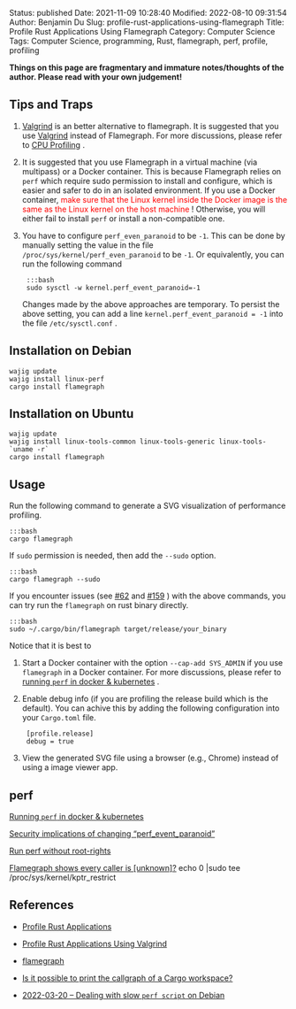 Status: published
Date: 2021-11-09 10:28:40
Modified: 2022-08-10 09:31:54
Author: Benjamin Du
Slug: profile-rust-applications-using-flamegraph
Title: Profile Rust Applications Using Flamegraph
Category: Computer Science
Tags: Computer Science, programming, Rust, flamegraph, perf, profile, profiling

**Things on this page are fragmentary and immature notes/thoughts of the author. Please read with your own judgement!**


## Tips and Traps

1. [Valgrind](http://www.legendu.net/misc/blog/profile-rust-applications-using-valgrind/)
    is an better alternative to flamegraph.
    It is suggested that you use 
    [Valgrind](http://www.legendu.net/misc/blog/profile-rust-applications-using-valgrind/)
    instead of Flamegraph.
    For more discussions,
    please refer to
    [CPU Profiling](https://www.legendu.net/misc/blog/profile-rust-applications/#cpu-profiling)
    .

2. It is suggested that you use Flamegraph in a virtual machine (via multipass) or a Docker container.
    This is because Flamegraph relies on `perf` which require sudo permission to install and configure,
    which is easier and safer to do in an isolated environment.
    If you use a Docker container, 
    <span style="color:red"> 
    make sure that the Linux kernel inside the Docker image is the same as the Linux kernel on the host machine
    </span>
    !
    Otherwise,
    you will either fail to install `perf` 
    or install a non-compatible one.

3. You have to configure `perf_even_paranoid` to be `-1`.
    This can be done by manually setting the value in the file 
    `/proc/sys/kernel/perf_even_paranoid`
    to be `-1`.
    Or equivalently,
    you can run the following command

        :::bash
        sudo sysctl -w kernel.perf_event_paranoid=-1

    Changes made by the above approaches are temporary.
    To persist the above setting,
    you can add a line `kernel.perf_event_paranoid = -1`
    into the file `/etc/sysctl.conf`
    .

## Installation on Debian

    wajig update
    wajig install linux-perf
    cargo install flamegraph

## Installation on Ubuntu
```
wajig update 
wajig install linux-tools-common linux-tools-generic linux-tools-`uname -r`
cargo install flamegraph
```

## Usage

Run the following command to generate a SVG visualization of performance profiling.

    :::bash
    cargo flamegraph

If `sudo` permission is needed, 
then add the `--sudo` option.

    :::bash
    cargo flamegraph --sudo

If you encounter issues 
(see 
[#62](https://github.com/flamegraph-rs/flamegraph/issues/62)
and
[#159](https://github.com/flamegraph-rs/flamegraph/issues/159)
) with the above commands,
you can try run the `flamegraph` on rust binary directly.

    :::bash
    sudo ~/.cargo/bin/flamegraph target/release/your_binary

Notice that it is best to

1. Start a Docker container with the option `--cap-add SYS_ADMIN`
    if you use `flamegraph` in a Docker container.
    For more discussions,
    please refer to
    [running `perf` in docker & kubernetes](https://medium.com/@geekidea_81313/running-perf-in-docker-kubernetes-7eb878afcd42)
    .

1. Enable debug info (if you are profiling the release build which is the default).
    You can achive this by adding the following configuration into your `Cargo.toml` file.

        [profile.release]
        debug = true

2. View the generated SVG file using a browser (e.g., Chrome)
    instead of using a image viewer app.

## perf

[Running `perf` in docker & kubernetes](https://medium.com/@geekidea_81313/running-perf-in-docker-kubernetes-7eb878afcd42)

[Security implications of changing “perf_event_paranoid”](https://unix.stackexchange.com/questions/519070/security-implications-of-changing-perf-event-paranoid)

[Run perf without root-rights](https://superuser.com/questions/980632/run-perf-without-root-rights)

[Flamegraph shows every caller is [unknown]?](https://users.rust-lang.org/t/flamegraph-shows-every-caller-is-unknown/52408)
echo 0 |sudo tee /proc/sys/kernel/kptr_restrict

## References

- [Profile Rust Applications](http://www.legendu.net/misc/blog/profile-rust-applications/)

- [Profile Rust Applications Using Valgrind](http://www.legendu.net/misc/blog/profile-rust-applications-using-valgrind/)

- [flamegraph](https://github.com/flamegraph-rs/flamegraph)

- [Is it possible to print the callgraph of a Cargo workspace?](https://users.rust-lang.org/t/is-it-possible-to-print-the-callgraph-of-a-cargo-workspace/50369)

- [2022-03-20 – Dealing with slow `perf script` on Debian](https://michcioperz.com/post/slow-perf-script/)
